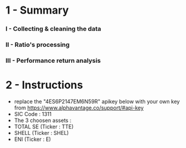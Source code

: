 # 1 - Summary
### I - Collecting & cleaning the data
### II - Ratio's processing
### III - Performance return analysis

# 2 - Instructions
- replace the "4ES6P2147EM6N59R" apikey below with your own key from https://www.alphavantage.co/support/#api-key
- SIC Code : 1311
- The 3 choosen assets :
- TOTAL SE (Ticker : TTE)
- SHELL (Ticker : SHEL)
- ENI (Ticker : E)

